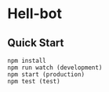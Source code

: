# Hell-bot

## Quick Start

    npm install
    npm run watch (development)
    npm start (production)
    npm test (test)
